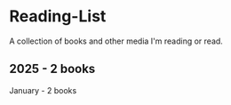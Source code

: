 # Reading-List
A collection of books and other media I'm reading or read.
## 2025 - 2 books
January - 2 books
